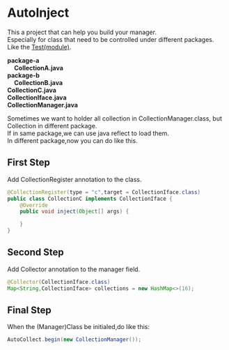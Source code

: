 # AutoInject
This a project that can help you build your manager.<br>
Especially for class that need to be controlled under different packages.<br>
Like the [Test(module)](.src/main/java/com/todo/autoinject).<br>

**package-a**<br>
&nbsp;&nbsp;&nbsp;&nbsp;**CollectionA.java**<br>
**package-b**<br>
&nbsp;&nbsp;&nbsp;&nbsp;**CollectionB.java**<br>
**CollectionC.java**<br>
**CollectionIface.java**<br>
**CollectionManager.java**<br>

Sometimes we want to holder all collection in CollectionManager.class,
but Collection in different package.<br>
If in same package,we can use java reflect to load them.<br>
In different package,now you can do like this.<br>
## First Step
Add CollectionRegister annotation to the class.
```java
@CollectionRegister(type = "c",target = CollectionIface.class)
public class CollectionC implements CollectionIface {
    @Override
    public void inject(Object[] args) {

    }
}
```
## Second Step
Add Collector annotation to the manager field.
```java
@Collector(CollectionIface.class)
Map<String,CollectionIface> collections = new HashMap<>(16);
```
## Final Step
When the (Manager)Class be initialed,do like this:
```java
AutoCollect.begin(new CollectionManager());
```
